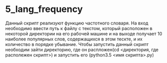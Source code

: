 # 5_lang_frequency
  Данный скрипт реализуют функцию частотного словаря. На вход необходимо ввести путь к файлу с текстом, который расположен в некоторой директории на его рабочей машине и на выходе получает 10 наиболее популярных слов, содержащихся в этом тескте, и их количество в порядке убывание.
  Чтобы запустить данный скрипт необходим зайти директорию, где он распложен(cd <директория, где располежен скрипт>) и запустить его (python3.5 <имя скрипта>.py)
